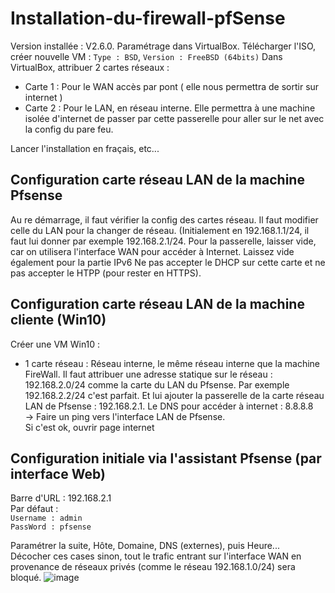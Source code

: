 # Installation-du-firewall-pfSense

Version installée : V2.6.0. Paramétrage dans VirtualBox. Télécharger l'ISO, créer nouvelle VM : `Type : BSD`, `Version : FreeBSD (64bits)`
Dans VirtualBox, attribuer 2 cartes réseaux :
* Carte 1 : Pour le WAN accès par pont ( elle nous permettra de sortir sur internet )
* Carte 2 : Pour le LAN, en réseau interne. Elle permettra à une machine isolée d'internet de passer par cette passerelle pour aller sur le net avec la config du pare feu.

Lancer l'installation en fraçais, etc...  

## Configuration carte réseau LAN de la machine Pfsense  

Au re démarrage, il faut vérifier la config des cartes réseau. Il faut modifier celle du LAN pour la changer de réseau. (Initialement en 192.168.1.1/24, il faut lui donner par exemple 192.168.2.1/24.
Pour la passerelle, laisser vide, car on utilisera l'interface WAN pour accéder à Internet. Laissez vide également pour la partie IPv6
Ne pas accepter le DHCP sur cette carte et ne pas accepter le HTPP (pour rester en HTTPS).

## Configuration carte réseau LAN de la machine cliente (Win10)  
Créer une VM Win10 :
* 1 carte réseau : Réseau interne, le même réseau interne que la machine FireWall.
Il faut attribuer une adresse statique sur le réseau : 192.168.2.0/24 comme la carte du LAN du Pfsense. Par exemple 192.168.2.2/24 c'est parfait. Et lui ajouter la passerelle de la carte réseau LAN de Pfsense : 192.168.2.1.
Le DNS pour accéder à internet : 8.8.8.8  
-> Faire un ping vers l'interface LAN de Pfsense.  
Si c'est ok, ouvrir page internet  

## Configuration initiale via l'assistant Pfsense (par interface Web)
Barre d'URL : 192.168.2.1  
Par défaut :  
`Username : admin`  
`PassWord : pfsense`  

Paramétrer la suite, Hôte, Domaine, DNS (externes), puis Heure...  
Décocher ces cases sinon, tout le trafic entrant sur l'interface WAN en provenance de réseaux privés (comme le réseau 192.168.1.0/24) sera bloqué.
![image](https://github.com/user-attachments/assets/e13fcb0d-b779-49b6-b340-cf7af03e7aff)
